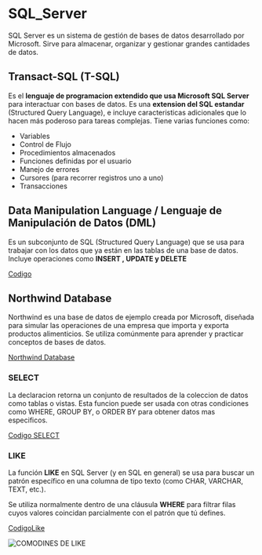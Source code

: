 # SQL_Server
SQL Server es un sistema de gestión de bases de datos desarrollado por Microsoft. Sirve para almacenar, organizar y gestionar grandes cantidades de datos.

## Transact-SQL (T-SQL)
Es el **lenguaje de programacion extendido que usa Microsoft SQL Server** para interactuar con bases de datos. Es una **extension del SQL estandar** (Structured Query Language), e incluye caracteristicas adicionales que lo hacen más poderoso para tareas complejas. Tiene varias funciones como:
  - Variables
  - Control de Flujo
  - Procedimientos almacenados
  - Funciones definidas por el usuario
  - Manejo de errores
  - Cursores (para recorrer registros uno a uno)
  - Transacciones

##  Data Manipulation Language / Lenguaje de Manipulación de Datos (DML)
Es un subconjunto de SQL (Structured Query Language) que se usa para trabajar con los datos que ya están en las tablas de una base de datos. Incluye operaciones como **INSERT , UPDATE y DELETE**

[Codigo](https://github.com/RosaDavila77/SQL_Server/commit/00cbd40e54db31e230698c4a878e4381972fc0f6)

## Northwind Database
Northwind es una base de datos de ejemplo creada por Microsoft, diseñada para simular las operaciones de una empresa que importa y exporta productos alimenticios. Se utiliza comúnmente para aprender y practicar conceptos de bases de datos.

[Northwind Database](https://github.com/RosaDavila77/SQL_Server/blob/main/northwind.sql)

### SELECT
La declaracion retorna un conjunto de resultados de la coleccion de datos como tablas o vistas.
Esta funcion puede ser usada con otras condiciones como WHERE, GROUP BY, o ORDER BY para obtener datos mas especificos.

[Codigo SELECT](https://github.com/RosaDavila77/SQL_Server/blob/main/Funcion%20SELECT.sql)

### LIKE

La función **LIKE** en SQL Server (y en SQL en general) se usa para buscar un patrón específico en una columna de tipo texto (como CHAR, VARCHAR, TEXT, etc.).

Se utiliza normalmente dentro de una cláusula **WHERE** para filtrar filas cuyos valores coincidan parcialmente con el patrón que tú defines.

[CodigoLike](https://github.com/RosaDavila77/SQL_Server/blob/main/RECOMENDACIONE.sql)

![COMODINES DE LIKE](https://github.com/user-attachments/assets/94352c92-f01e-4ddb-bde1-de56779aa75a)
